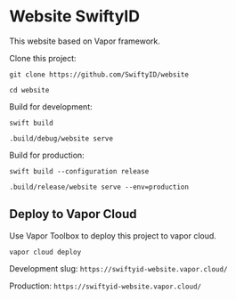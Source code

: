 # Website SwiftyID

This website based on Vapor framework.


Clone this project:

`git clone https://github.com/SwiftyID/website`

`cd website`

Build for development:

`swift build`

`.build/debug/website serve`

Build for production:

`swift build --configuration release`

`.build/release/website serve --env=production`

## Deploy to Vapor Cloud

Use Vapor Toolbox to deploy this project to vapor cloud.

`vapor cloud deploy`

Development slug:
`https://swiftyid-website.vapor.cloud/`

Production:
`https://swiftyid-website.vapor.cloud/`
